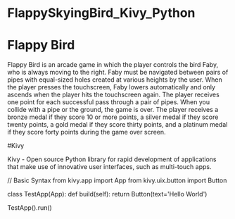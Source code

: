# FlappySkyingBird_Kivy_Python

# Flappy Bird

Flappy Bird is an arcade game in which the player controls the bird Faby, who is always moving to the right. Faby must be navigated between pairs of pipes with equal-sized holes created at various heights by the user. When the player presses the touchscreen, Faby lowers automatically and only ascends when the player hits the touchscreen again. The player receives one point for each successful pass through a pair of pipes. When you collide with a pipe or the ground, the game is over. The player receives a bronze medal if they score 10 or more points, a silver medal if they score twenty points, a gold medal if they score thirty points, and a platinum medal if they score forty points during the game over screen.

#Kivy

Kivy - Open source Python library for rapid development of applications that make use of innovative user interfaces, such as multi-touch apps.

// Basic Syntax
from kivy.app import App
from kivy.uix.button import Button

class TestApp(App):
    def build(self):
        return Button(text='Hello World')

TestApp().run()

